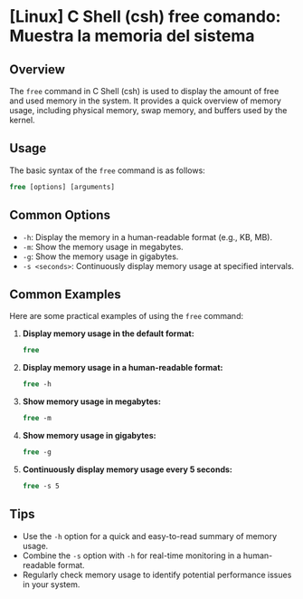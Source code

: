 # [Linux] C Shell (csh) free comando: Muestra la memoria del sistema

## Overview
The `free` command in C Shell (csh) is used to display the amount of free and used memory in the system. It provides a quick overview of memory usage, including physical memory, swap memory, and buffers used by the kernel.

## Usage
The basic syntax of the `free` command is as follows:

```csh
free [options] [arguments]
```

## Common Options
- `-h`: Display the memory in a human-readable format (e.g., KB, MB).
- `-m`: Show the memory usage in megabytes.
- `-g`: Show the memory usage in gigabytes.
- `-s <seconds>`: Continuously display memory usage at specified intervals.

## Common Examples
Here are some practical examples of using the `free` command:

1. **Display memory usage in the default format:**
   ```csh
   free
   ```

2. **Display memory usage in a human-readable format:**
   ```csh
   free -h
   ```

3. **Show memory usage in megabytes:**
   ```csh
   free -m
   ```

4. **Show memory usage in gigabytes:**
   ```csh
   free -g
   ```

5. **Continuously display memory usage every 5 seconds:**
   ```csh
   free -s 5
   ```

## Tips
- Use the `-h` option for a quick and easy-to-read summary of memory usage.
- Combine the `-s` option with `-h` for real-time monitoring in a human-readable format.
- Regularly check memory usage to identify potential performance issues in your system.